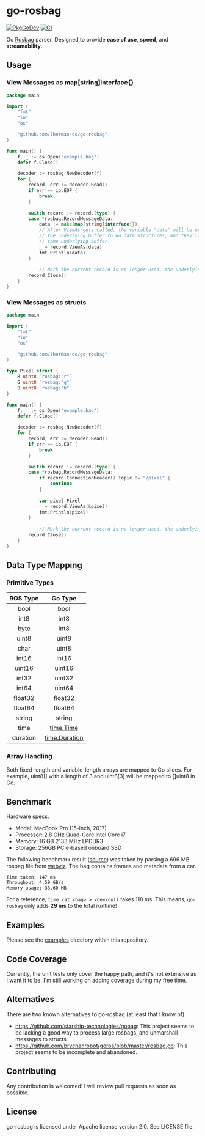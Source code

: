 # go-rosbag

[![PkgGoDev](https://pkg.go.dev/badge/github.com/lherman-cs/go-rosbag)](https://pkg.go.dev/github.com/lherman-cs/go-rosbag)
[![CI](https://github.com/lherman-cs/go-rosbag/actions/workflows/ci.yaml/badge.svg)](https://github.com/lherman-cs/go-rosbag/actions/workflows/ci.yaml)

Go [Rosbag](http://wiki.ros.org/rosbag) parser. Designed to provide **ease of use**, **speed**, and **streamability**.

## Usage

### View Messages as map[string]interface{}

```go
package main

import (
	"fmt"
	"io"
	"os"

	"github.com/lherman-cs/go-rosbag"
)

func main() {
	f, _ := os.Open("example.bag")
	defer f.Close()

	decoder := rosbag.NewDecoder(f)
	for {
		record, err := decoder.Read()
		if err == io.EOF {
			break
		}

		switch record := record.(type) {
		case *rosbag.RecordMessageData:
			data := make(map[string]interface{})
			// After ViewAs gets called, the variable "data" will be used to map
			// the underlying buffer to Go data structures, and they'll SHARE the
			// same underlying buffer.
			_ = record.ViewAs(data)
			fmt.Println(data)
		}
    
    		// Mark the current record is no longer used, the underlying buffer can be reused.
		record.Close()
	}
}
```

### View Messages as structs

```go
package main

import (
	"fmt"
	"io"
	"os"

	"github.com/lherman-cs/go-rosbag"
)

type Pixel struct {
	R uint8	`rosbag:"r"`
	G uint8	`rosbag:"g"`
	B uint8	`rosbag:"b"`
}

func main() {
	f, _ := os.Open("example.bag")
	defer f.Close()

	decoder := rosbag.NewDecoder(f)
	for {
		record, err := decoder.Read()
		if err == io.EOF {
			break
		}

		switch record := record.(type) {
		case *rosbag.RecordMessageData:
			if record.ConnectionHeader().Topic != "/pixel" {
				continue
			}
			
			var pixel Pixel
			_ = record.ViewAs(&pixel)
			fmt.Println(pixel)
		}
    
    		// Mark the current record is no longer used, the underlying buffer can be reused.
		record.Close()
	}
}
```

## Data Type Mapping

### Primitive Types

|ROS Type|Go Type|
|:--:|:--:|
|bool|bool|
|int8|int8|
|byte|int8|
|uint8|uint8|
|char|uint8|
|int16|int16|
|uint16|uint16|
|int32|uint32|
|int64|uint64|
|float32|float32|
|float64|float64|
|string|string|
|time|[time.Time](https://golang.org/pkg/time/#Time)|
|duration|[time.Duration](https://golang.org/pkg/time/#Duration)|

### Array Handling

Both fixed-length and variable-length arrays are mapped to Go slices. For example, uint8[] with a length of 3 and uint8[3] will be mapped to []uint8 in Go.

## Benchmark

Hardware specs:

* Model: MacBook Pro (15-inch, 2017)
* Processor: 2.8 GHz Quad-Core Intel Core i7
* Memory: 16 GB 2133 MHz LPDDR3
* Storage: 256GB PCIe-based onboard SSD

The following benchmark result ([source](https://github.com/lherman-cs/go-rosbag/blob/bb8c5d16d3b51ca42f137c8214b07446eaea25a0/decoder_bench_test.go)) was taken by parsing a 696 MB rosbag file from [webviz](https://webviz.io/). The bag contains frames and metadata from a car.

```
Time taken: 147 ms
Throughput: 4.59 GB/s
Memory usage: 33.60 MB
```

For a reference, `time cat <bag> > /dev/null` takes 118 ms. This means, `go-rosbag` only adds **29 ms** to the total runtime!

## Examples

Please see the [examples](examples) directory within this repository.


## Code Coverage

Currently, the unit tests only cover the happy path, and it's not extensive as I want it to be. I'm still working on adding coverage during my free time.

## Alternatives

There are two known alternatives to go-rosbag (at least that I know of): 

* https://github.com/starship-technologies/gobag: This project seems to be lacking a good way to process large rosbags, and unmarshall messages to structs.
* https://github.com/brychanrobot/goros/blob/master/rosbag.go: This project seems to be incomplete and abandoned.

## Contributing

Any contribution is welcomed! I will review pull requests as soon as possible.

## License

go-rosbag is licensed under Apache license version 2.0. See LICENSE file.
